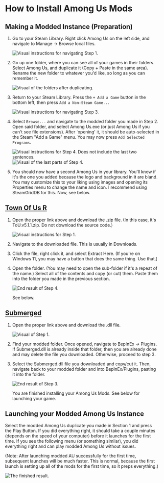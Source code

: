 # How to Install Among Us Mods
## Making a Modded Instance (Preparation)
1. Go to your Steam Library. Right click Among Us on the left side, and navigate to Manage → Browse local files.

    ![Visual instructions for navigating Step 1.](https://github.com/user-attachments/assets/44a8630c-49ff-4da6-bea3-437035bc4798)

2. Go up one folder, where you can see all of your games in their folders. Select Among Us, and duplicate it (Copy + Paste in the same area). Rename the new folder to whatever you'd like, so long as you can remember it.

    ![Visual of the folders after duplicating.](https://github.com/user-attachments/assets/73d99a68-526a-4c86-99ab-14a3b434a4b3)

3. Return to your Steam Library. Press the `+ Add a Game` button in the bottom left, then press `Add a Non-Steam Game...`

    ![Visual instructions for navigating Step 3.](https://github.com/user-attachments/assets/8d3696a3-14e2-4275-8b32-7a8473c59d58)

4. Select `Browse...` and navigate to the modded folder you made in Step 2. Open said folder, and select Among Us.exe (or just Among Us if you can't see file extensions). After 'opening' it, it should be auto-selected in the Steam "Add a Game" menu. You may now press `Add Selected Programs`.

    ![Visual instructions for Step 4. Does not include the last two sentences.](https://github.com/user-attachments/assets/b2b252fc-0a21-48bf-a955-1122b729bbb3)
    ![Visual of the last parts of Step 4.](https://github.com/user-attachments/assets/3c431943-72f0-4557-b518-1b411fd80597)

5. You should now have a second Among Us in your library. You'll know if it's the one you added because the logo and background in it are bland. You may customize this to your liking using images and opening its Properties menu to change the name and icon. I recommend using SteamGridDB for this. Now, see below.
## [Town Of Us R](https://github.com/eDonnes124/Town-Of-Us-R/releases/latest)
1. Open the proper link above and download the .zip file. (In this case, it's ToU.v5.1.1.zip. Do not download the source code.)

    ![Visual instructions for Step 1.](https://github.com/user-attachments/assets/56fbca46-6804-4f67-92ce-f9f8281a32aa)

2. Navigate to the downloaded file. This is usually in Downloads.
3. Click the file, right click it, and select Extract Here. (If you're on Windows 11, you may have a button that does the same thing. Use that.)
4. Open the folder. (You may need to open the sub-folder if it's a repeat of the name.) Select all of the contents and copy (or cut) them. Paste them into the folder you made in the previous section.

    ![End result of Step 4.](https://github.com/user-attachments/assets/7f306847-b82c-4ada-a2d2-5f12870372fb)

    See below.
## [Submerged](https://github.com/SubmergedAmongUs/Submerged/releases/latest)
1. Open the proper link above and download the .dll file.

    ![Visual of Step 1.](https://github.com/user-attachments/assets/96a71475-72d6-4407-b2b4-fa2fd722a519)

2. Find your modded folder. Once opened, navigate to BepInEx → Plugins. If Submerged.dll is already inside that folder, then you are already done and may delete the file you downloaded. Otherwise, proceed to step 3.
3. Select the Submerged.dll file you downloaded and copy/cut it. Then, navigate back to your modded folder and into BepInEx/Plugins, pasting it into the folder.

    ![End result of Step 3.](https://github.com/user-attachments/assets/5f0cb752-32e2-4ba8-9518-4518f8072ffc)

    You are finished installing your Among Us Mods. See below for launching your game.
## Launching your Modded Among Us Instance
Select the modded Among Us duplicate you made in Section 1 and press the Play Button. If you did everything right, it should take a couple minutes (depends on the speed of your computer) before it launches for the first time. If you see the following menu (or something similar), you did everything right and can play modded Among Us without issues.

(Note: After launching modded AU successfully for the first time, subsequent launches will be much faster. This is normal, because the first launch is setting up all of the mods for the first time, so it preps everything.)

![The finished result.](https://github.com/user-attachments/assets/1c1169ef-20dc-43bd-b370-1f39c9d0dead)
